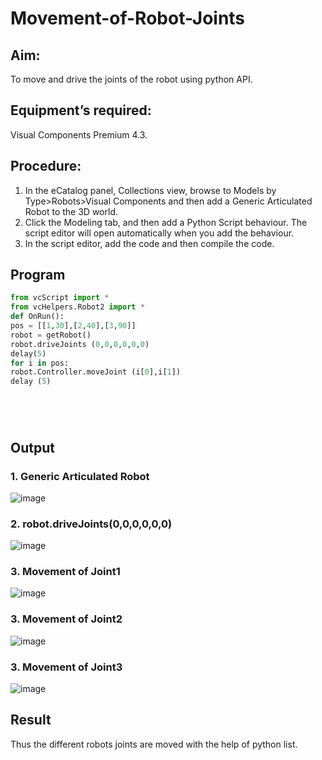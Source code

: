 # Movement-of-Robot-Joints
## Aim:  
To move and drive the joints of the robot using python API.

## Equipment’s required:

Visual Components Premium 4.3.

## Procedure:

1. 	In the eCatalog panel, Collections view, browse to Models by Type>Robots>Visual Components and then add a Generic Articulated Robot to the 3D world.
2. 	Click the Modeling tab, and then add a Python Script behaviour. The script editor will open automatically when you add the behaviour.
3. 	In the script editor, add the code and then compile the code.

## Program
```python
from vcScript import *
from vcHelpers.Robot2 import *
def OnRun():
pos = [[1,30],[2,40],[3,90]]
robot = getRobot()
robot.driveJoints (0,0,0,0,0,0)
delay(5)
for i in pos:
robot.Controller.moveJoint (i[0],i[1])
delay (5)






```
## Output
### 1. Generic Articulated Robot
![image](https://github.com/Murali-Krishna0/Movement-of-Robot-Joints/assets/149054535/f057f51b-d4aa-4c83-9715-3b9bf283e945)


### 2. robot.driveJoints(0,0,0,0,0,0)
![image](https://github.com/Murali-Krishna0/Movement-of-Robot-Joints/assets/149054535/d391cd57-4eac-426c-bf80-26f1d5186552)


### 3. Movement of Joint1
![image](https://github.com/Murali-Krishna0/Movement-of-Robot-Joints/assets/149054535/470f571a-ac73-4f31-ad08-9d7f7dad6c00)


### 3. Movement of Joint2
![image](https://github.com/Murali-Krishna0/Movement-of-Robot-Joints/assets/149054535/97e6350a-eaba-42fb-8a52-4f61f7290714)


### 3. Movement of Joint3
![image](https://github.com/Murali-Krishna0/Movement-of-Robot-Joints/assets/149054535/cd276d0b-3eaa-4e29-b17a-b6463467a8bc)


## Result 
Thus the different robots joints are moved with the help of python list.


